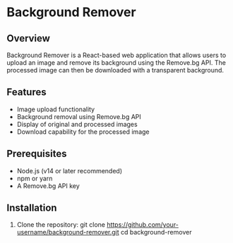 # Background Remover

## Overview
Background Remover is a React-based web application that allows users to upload an image and remove its background using the Remove.bg API. The processed image can then be downloaded with a transparent background.

## Features
- Image upload functionality
- Background removal using Remove.bg API
- Display of original and processed images
- Download capability for the processed image

## Prerequisites
- Node.js (v14 or later recommended)
- npm or yarn
- A Remove.bg API key

## Installation

1. Clone the repository:
git clone https://github.com/your-username/background-remover.git
cd background-remover
